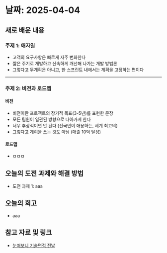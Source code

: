 # 날짜: 2025-04-04

## 새로 배운 내용
### 주제 1: 애자일
- 고객의 요구사항은 빠르게 자주 변화한다
- 짧은 주기로 개발하고 신속하게 개선해 나가는 개발 방법론
- 그렇다고 무계획은 아니고, 한 스프린트 내에서는 계획을 고정하는 편이다

---

### 주제 2: 비전과 로드맵
#### 비전
- 비전이란 프로젝트의 장기적 목표(3-5년)를 표현한 문장
- 모든 팀원이 일관된 방향으로 나아가게 한다
- 너무 추상적이면 안 된다 (전국민이 애용하는, 세계 최고의)
- 그렇다고 계획을 쓰는 것도 아님 (매출 10억 달성)

#### 로드맵
- ㅁㅁㅁ

## 오늘의 도전 과제와 해결 방법
- 도전 과제 1: aaa

## 오늘의 회고
- aaa
  
## 참고 자료 및 링크
- [눈떠보니 기술면접 전날](https://ridibooks.com/books/2773000080)
